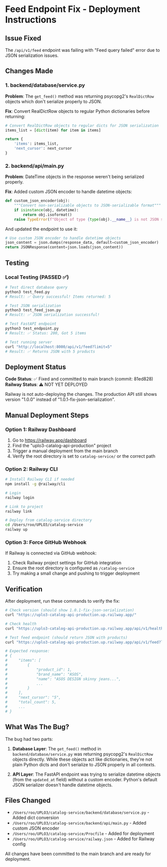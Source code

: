 # Feed Endpoint Fix - Deployment Instructions

## Issue Fixed
The `/api/v1/feed` endpoint was failing with "Feed query failed" error due to JSON serialization issues.

## Changes Made

### 1. backend/database/service.py
**Problem**: The `get_feed()` method was returning psycopg2's `RealDictRow` objects which don't serialize properly to JSON.

**Fix**: Convert RealDictRow objects to regular Python dictionaries before returning:
```python
# Convert RealDictRow objects to regular dicts for JSON serialization
items_list = [dict(item) for item in items]

return {
    'items': items_list,
    'next_cursor': next_cursor
}
```

### 2. backend/api/main.py
**Problem**: DateTime objects in the response weren't being serialized properly.

**Fix**: Added custom JSON encoder to handle datetime objects:
```python
def custom_json_encoder(obj):
    """Convert non-serializable objects to JSON-serializable format"""
    if isinstance(obj, datetime):
        return obj.isoformat()
    raise TypeError(f"Object of type {type(obj).__name__} is not JSON serializable")
```

And updated the endpoint to use it:
```python
# Use custom JSON encoder to handle datetime objects
json_content = json.dumps(response_data, default=custom_json_encoder)
return JSONResponse(content=json.loads(json_content))
```

## Testing

### Local Testing (PASSED ✅)
```bash
# Test direct database query
python3 test_feed.py
# Result: ✅ Query successful! Items returned: 5

# Test JSON serialization
python3 test_feed_json.py
# Result: ✅ JSON serialization successful!

# Test FastAPI endpoint
python3 test_endpoint.py
# Result: ✅ Status: 200, Got 5 items

# Test running server
curl "http://localhost:8000/api/v1/feed?limit=5"
# Result: ✅ Returns JSON with 5 products
```

## Deployment Status

**Code Status**: ✅ Fixed and committed to main branch (commit: 81ed828)
**Railway Status**: ⚠️ NOT YET DEPLOYED

Railway is not auto-deploying the changes. The production API still shows version "1.0.0" instead of "1.0.1-fix-json-serialization".

## Manual Deployment Steps

### Option 1: Railway Dashboard
1. Go to https://railway.app/dashboard
2. Find the "uplo3-catalog-api-production" project
3. Trigger a manual deployment from the main branch
4. Verify the root directory is set to `catalog-service/` or the correct path

### Option 2: Railway CLI
```bash
# Install Railway CLI if needed
npm install -g @railway/cli

# Login
railway login

# Link to project
railway link

# Deploy from catalog-service directory
cd /Users/roo/UPLO3/catalog-service
railway up
```

### Option 3: Force GitHub Webhook
If Railway is connected via GitHub webhook:
1. Check Railway project settings for GitHub integration
2. Ensure the root directory is configured as `/catalog-service`
3. Try making a small change and pushing to trigger deployment

## Verification

After deployment, run these commands to verify the fix:

```bash
# Check version (should show 1.0.1-fix-json-serialization)
curl "https://uplo3-catalog-api-production.up.railway.app/"

# Check health
curl "https://uplo3-catalog-api-production.up.railway.app/api/v1/health"

# Test feed endpoint (should return JSON with products)
curl "https://uplo3-catalog-api-production.up.railway.app/api/v1/feed?limit=5"

# Expected response:
# {
#     "items": [
#         {
#             "product_id": 1,
#             "brand_name": "ASOS",
#             "name": "ASOS DESIGN skinny jeans...",
#             ...
#         }
#     ],
#     "next_cursor": "5",
#     "total_count": 5,
#     ...
# }
```

## What Was The Bug?

The bug had two parts:

1. **Database Layer**: The `get_feed()` method in `backend/database/service.py` was returning psycopg2's `RealDictRow` objects directly. While these objects act like dictionaries, they're not plain Python dicts and don't serialize to JSON properly in all contexts.

2. **API Layer**: The FastAPI endpoint was trying to serialize datetime objects (from the `updated_at` field) without a custom encoder. Python's default JSON serializer doesn't handle datetime objects.

## Files Changed
- `/Users/roo/UPLO3/catalog-service/backend/database/service.py` - Added dict conversion
- `/Users/roo/UPLO3/catalog-service/backend/api/main.py` - Added custom JSON encoder
- `/Users/roo/UPLO3/catalog-service/Procfile` - Added for deployment
- `/Users/roo/UPLO3/catalog-service/railway.json` - Added for Railway config

All changes have been committed to the main branch and are ready for deployment.

